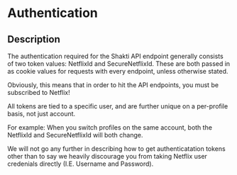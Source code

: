 # Authentication

## Description
The authentication required for the Shakti API endpoint generally consists of two token values: NetflixId and SecureNetflixId. These are both passed in as cookie values for requests with every endpoint, unless otherwise stated.

Obviously, this means that in order to hit the API endpoints, you must be subscribed to Netflix!

All tokens are tied to a specific user, and are further unique on a per-profile basis, not just account.

For example: When you switch profiles on the same account, both the NetflixId and SecureNetflixId will both change.

We will not go any further in describing how to get authenticatation tokens other than to say we heavily discourage you from taking Netflix user credenials directly (I.E. Username and Password).